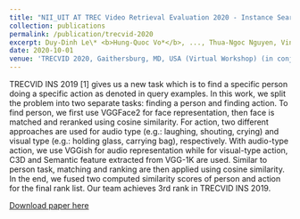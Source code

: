 ```yaml
---
title: "NII_UIT AT TREC Video Retrieval Evaluation 2020 ‑ Instance Search Track"
collection: publications
permalink: /publication/trecvid-2020
excerpt: Duy-Dinh Le\* <b>Hung-Quoc Vo*</b>, ..., Thua-Ngoc Nguyen, Vinh-Tiep Nguyen, Thanh-Duc Ngo, Zheng Wang, Shin'ichi Satoh<br/><a href="https://www-nlpir.nist.gov/projects/tvpubs/tv20.papers/nii_uit.pdf">[paper]</a><a href="https://github.com/hungvo304ml/Instance-Search">[code]</a><br/><video width="320" height="24"  controls><source src="https://drive.google.com/file/d/1FmjTqER2kVEvEcJcRbp-MFMIfWW4qK-t/preview" type=video/mp4></video>
date: 2020-10-01
venue: 'TRECVID 2020, Gaithersburg, MD, USA (Virtual Workshop) (in conjunction with ICCV ViRaL workshop)'
---
```

TRECVID INS 2019 [1] gives us a new task which is to find a specific person doing a specific action as denoted in query examples. In this work, we split the problem into two separate tasks: finding a person and finding action. To find person, we first use VGGFace2 for face representation, then face is matched and reranked using cosine similarity. For action, two different approaches are used for audio type (e.g.: laughing, shouting, crying) and visual type (e.g.: holding glass, carrying bag), respectively. With audio-type action, we use VGGish for audio representation while for visual-type action, C3D and Semantic feature extracted from VGG-1K are used. Similar to person task, matching and ranking are then applied using cosine similarity. In the end, we fused two computed similarity scores of person and action for the final rank list. Our team achieves 3rd rank in TRECVID INS 2019.

[Download paper here](https://www-nlpir.nist.gov/projects/tvpubs/tv20.papers/nii_uit.pdf)
